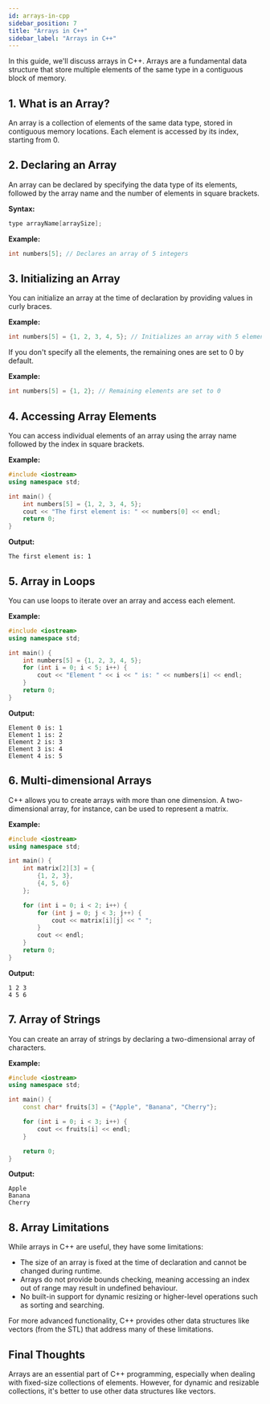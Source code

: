 ```yaml
---
id: arrays-in-cpp
sidebar_position: 7
title: "Arrays in C++"
sidebar_label: "Arrays in C++"
---
```


In this guide, we'll discuss arrays in C++. Arrays are a fundamental data structure that store multiple elements of the same type in a contiguous block of memory.

<AdsComponent />

## 1. What is an Array?

An array is a collection of elements of the same data type, stored in contiguous memory locations. Each element is accessed by its index, starting from 0.

## 2. Declaring an Array

An array can be declared by specifying the data type of its elements, followed by the array name and the number of elements in square brackets.

**Syntax:**

```cpp
type arrayName[arraySize];
```

**Example:**

```cpp
int numbers[5]; // Declares an array of 5 integers
```

<Ads />

## 3. Initializing an Array

You can initialize an array at the time of declaration by providing values in curly braces.

**Example:**

```cpp
int numbers[5] = {1, 2, 3, 4, 5}; // Initializes an array with 5 elements
```

If you don't specify all the elements, the remaining ones are set to 0 by default.

**Example:**

```cpp
int numbers[5] = {1, 2}; // Remaining elements are set to 0
```

## 4. Accessing Array Elements

You can access individual elements of an array using the array name followed by the index in square brackets.

**Example:**

```cpp
#include <iostream>
using namespace std;

int main() {
    int numbers[5] = {1, 2, 3, 4, 5};
    cout << "The first element is: " << numbers[0] << endl;
    return 0;
}
```

**Output:**

```
The first element is: 1
```

<AdsComponent />

## 5. Array in Loops

You can use loops to iterate over an array and access each element.

**Example:**

```cpp
#include <iostream>
using namespace std;

int main() {
    int numbers[5] = {1, 2, 3, 4, 5};
    for (int i = 0; i < 5; i++) {
        cout << "Element " << i << " is: " << numbers[i] << endl;
    }
    return 0;
}
```

**Output:**

```
Element 0 is: 1
Element 1 is: 2
Element 2 is: 3
Element 3 is: 4
Element 4 is: 5
```

<Ads />

## 6. Multi-dimensional Arrays

C++ allows you to create arrays with more than one dimension. A two-dimensional array, for instance, can be used to represent a matrix.

**Example:**

```cpp
#include <iostream>
using namespace std;

int main() {
    int matrix[2][3] = {
        {1, 2, 3},
        {4, 5, 6}
    };

    for (int i = 0; i < 2; i++) {
        for (int j = 0; j < 3; j++) {
            cout << matrix[i][j] << " ";
        }
        cout << endl;
    }
    return 0;
}
```

**Output:**

```
1 2 3
4 5 6
```

<Ads />

## 7. Array of Strings

You can create an array of strings by declaring a two-dimensional array of characters.

**Example:**

```cpp
#include <iostream>
using namespace std;

int main() {
    const char* fruits[3] = {"Apple", "Banana", "Cherry"};

    for (int i = 0; i < 3; i++) {
        cout << fruits[i] << endl;
    }

    return 0;
}
```

**Output:**

```
Apple
Banana
Cherry
```

<Ads />

## 8. Array Limitations

While arrays in C++ are useful, they have some limitations:

- The size of an array is fixed at the time of declaration and cannot be changed during runtime.
- Arrays do not provide bounds checking, meaning accessing an index out of range may result in undefined behaviour.
- No built-in support for dynamic resizing or higher-level operations such as sorting and searching.

For more advanced functionality, C++ provides other data structures like vectors (from the STL) that address many of these limitations.

<AdsComponent />

## Final Thoughts

Arrays are an essential part of C++ programming, especially when dealing with fixed-size collections of elements. However, for dynamic and resizable collections, it's better to use other data structures like vectors.
